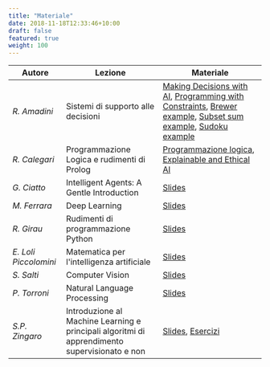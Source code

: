 ```yaml
---
title: "Materiale"
date: 2018-11-18T12:33:46+10:00
draft: false
featured: true
weight: 100
---
```



| Autore | Lezione | Materiale | 
|---|---|---|
| *R. Amadini* | Sistemi di supporto alle decisioni | [Making Decisions with AI](/amadini-constraints.pdf), [Programming with Constraints](/amadini-minizinc.pdf), [Brewer example](/amadini-brewer.mzn), [Subset sum example](/amadini-subset-sum.mzn), [Sudoku example](/amadini-sudoku.mzn) |
| *R. Calegari* | Programmazione Logica e rudimenti di Prolog | [Programmazione logica](/calegari-prolog.pdf), [Explainable and Ethical AI](/calegari-xeai.pdf) |
| *G. Ciatto* | Intelligent Agents: A Gentle Introduction | [Slides](/ciatto.pdf) |
| *M. Ferrara* | Deep Learning | [Slides](/ferrara.pdf) |
| *R. Girau* | Rudimenti di programmazione Python | [Slides](/girau.pdf) |
| *E. Loli Piccolomini* | Matematica per l'intelligenza artificiale | [Slides](/piccolomini.pdf) |
| *S. Salti* | Computer Vision |  [Slides](/salti.pdf) |
| *P. Torroni* | Natural Language Processing | [Slides](/torroni.pdf) |
| *S.P. Zingaro* | Introduzione al Machine Learning e principali algoritmi di apprendimento supervisionato e non | [Slides](/zingaro.pdf), [Esercizi](https://github.com/lozingaro/asai-er-ml) |

<!-- 
| *L. Pellegrini* -- Laboratorio di programmazione Python | 
| Mercoledì 19 Luglio | *A. Zanellati* -- Introduzione al Machine Learning e principali algoritmi di apprendimento supervisionato e non | Pausa pranzo  
| Giovedì 20 Luglio | *M. Francia* -- Data Mining | Pausa pranzo | **libero**  | 
| Venerdì 21 Luglio |  | Pausa pranzo 
| Lunedì 24 Luglio |  | Pausa pranzo | **in definizione** | 
| Martedì 25 Luglio | *G. Ciatto* -- Agenti Intelligenti | Pausa pranzo | *R. Amadini* -- Sistemi di supporto alle decisioni  | 
| Mercoledì 26 Luglio | *G. Aguzzi* -- Reinforcement Learning | Pausa pranzo | *A. Roli* -- Sistemi intelligenti robotici  | 
| Giovedì 27 Luglio | *A. Pagliarani* -- Creare valore industriale con l'AI  | Pausa pranzo | *A. Belli* -- Creare valore industriale con l'AI | 
| Venerdì 28 Luglio | *M. Francia* -- HACKATON | Pausa pranzo | *G. Graffieti* Etica ed AI - *D. Tafani* -- Etica dell'intelligenza artificiale e cattura culturale|  -->

